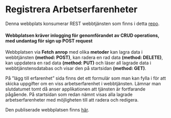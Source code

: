 # Registrera Arbetserfarenheter
Denna webbplats konsumerar REST webbtjänsten som finns i detta [repo](https://github.com/Himoazo/Auth).

#### Webbplatsen kräver inlogging för genomförandet av CRUD operations, med undantag för sign up POST request

Webbplatsen via **Fetch anrop** med olika **metoder** kan lagra data i webbtjänsten **(method: POST)**, kan radera en rad data **(method: DELETE)**, kan uppdatera en rad data **(method: PUT)** och läser all lagrade data i webbtjänstensdatabas och visar den på startsidan **(method: GET)**.

På ”lägg till erfarenhet” sida finns det ett formulär som man kan fylla i för att skicka uppgifter om en viss arbetserfarenhet i webbtjänsten. Lämnar man slutdatumet tomt då anser applikationen att tjänsten är fortfarande pågående. 
På startsidan som redan nämnt visas alla lagrade arbetserfarenheter med möjligheten till att radera och redigera.


Den publiserade webbplatsen finns [här](https://fetch-auth.netlify.app/).